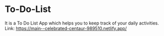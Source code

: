 # To-Do-List
It is a To Do List App which helps you to keep track of your daily activities.
Link: https://main--celebrated-centaur-989510.netlify.app/
